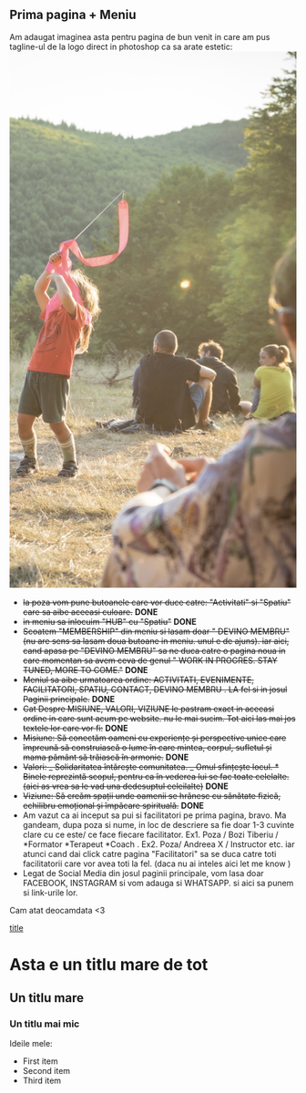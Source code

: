 ## Prima pagina + Meniu

Am adaugat imaginea asta pentru pagina de bun venit in care am pus tagline-ul de la logo direct in photoshop ca sa arate estetic:
![alt text](src/assets/hero-3.jpeg)

- ~~la poza vom pune butoanele care vor duce catre: "Activitati" si "Spatiu" care sa aibe aceeasi culoare.~~ **DONE**
- ~~in meniu sa inlocuim "HUB" cu "Spatiu"~~ **DONE**
- ~~Scoatem "MEMBERSHIP" din meniu si lasam doar " DEVINO MEMBRU" (nu are sens sa lasam doua butoane in meniu. unul e de ajuns). iar aici, cand apasa pe "DEVINO MEMBRU" sa ne duca catre o pagina noua in care momentan sa avem ceva de genul " WORK IN PROGRES. STAY TUNED, MORE TO COME."~~ **DONE**
- ~~Meniul sa aibe urmatoarea ordine: ACTIVITATI, EVENIMENTE, FACILITATORI, SPATIU, CONTACT, DEVINO MEMBRU . LA fel si in josul Paginii principale.~~ **DONE**
- ~~Cat Despre MISIUNE, VALORI, VIZIUNE le pastram exact in aceeasi ordine in care sunt acum pe website. nu le mai sucim. Tot aici las mai jos textele lor care vor fi:~~ **DONE**
- ~~Misiune: Să conectăm oameni cu experiențe și perspective unice care împreună să construiască o lume în care mintea, corpul, sufletul și mama pământ să trăiască în armonie.~~ **DONE**
- ~~Valori: _ Solidaritatea întărește comunitatea. _ Omul sfințește locul. \* Binele reprezintă scopul, pentru ca în vederea lui se fac toate celelalte. (aici as vrea sa le vad una dedesuptul celeilalte)~~ **DONE**
- ~~Viziune: Să creăm spații unde oamenii se hrănesc cu sănătate fizică, echilibru emoțional și împăcare spirituală.~~ **DONE**
- Am vazut ca ai inceput sa pui si facilitatori pe prima pagina, bravo. Ma gandeam, dupa poza si nume, in loc de descriere sa fie doar 1-3 cuvinte clare cu ce este/ ce face fiecare facilitator. Ex1. Poza / Bozi Tiberiu / *Formator *Terapeut \*Coach . Ex2. Poza/ Andreea X / Instructor etc. iar atunci cand dai click catre pagina "Facilitatori" sa se duca catre toti facilitatorii care vor avea toti la fel. (daca nu ai inteles aici let me know )
- Legat de Social Media din josul paginii principale, vom lasa doar FACEBOOK, INSTAGRAM si vom adauga si WHATSAPP. si aici sa punem si link-urile lor.

Cam atat deocamdata <3

[title](https://www.example.com)

# Asta e un titlu mare de tot

## Un titlu mare

### Un titlu mai mic

Ideile mele:

- First item
- Second item
- Third item
